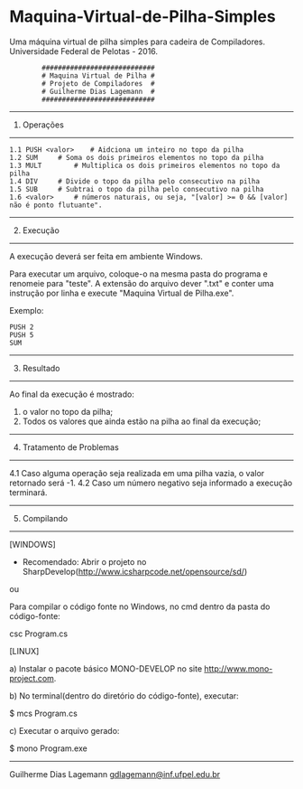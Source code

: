 # Maquina-Virtual-de-Pilha-Simples
Uma máquina virtual de pilha simples para cadeira de Compiladores. Universidade Federal de Pelotas - 2016.

			
			############################
			# Maquina Virtual de Pilha #
			# Projeto de Compiladores  #
			# Guilherme Dias Lagemann  #
			############################

------------------------------------------------------------------------------------------------------------------
1. Operações
------------------------------------------------------------------------------------------------------------------
	
	1.1	PUSH <valor>	# Aidciona um inteiro no topo da pilha
	1.2	SUM		# Soma os dois primeiros elementos no topo da pilha
	1.3	MULT		# Multiplica os dois primeiros elementos no topo da pilha
	1.4	DIV		# Divide o topo da pilha pelo consecutivo na pilha
	1.5	SUB		# Subtrai o topo da pilha pelo consecutivo na pilha
	1.6	<valor> 	# números naturais, ou seja, "[valor] >= 0 && [valor] não é ponto flutuante".

------------------------------------------------------------------------------------------------------------------
2. Execução
------------------------------------------------------------------------------------------------------------------

A execução deverá ser feita em ambiente Windows.

Para executar um arquivo, coloque-o na mesma pasta do programa e renomeie para "teste".
A extensão do arquivo dever ".txt" e conter uma instrução por linha e execute "Maquina Virtual de Pilha.exe".

Exemplo:

	PUSH 2
	PUSH 5
	SUM
------------------------------------------------------------------------------------------------------------------
3. Resultado
------------------------------------------------------------------------------------------------------------------

Ao final da execução é mostrado: 
1) o valor no topo da pilha; 
2) Todos os valores que ainda estão na pilha ao final da execução;

------------------------------------------------------------------------------------------------------------------
4. Tratamento de Problemas
------------------------------------------------------------------------------------------------------------------

4.1 Caso alguma operação seja realizada em uma pilha vazia, o valor retornado será -1.
4.2 Caso um número negativo seja informado a execução terminará.

------------------------------------------------------------------------------------------------------------------
5. Compilando
------------------------------------------------------------------------------------------------------------------

[WINDOWS]

- Recomendado: Abrir o projeto no SharpDevelop(http://www.icsharpcode.net/opensource/sd/)

ou

Para compilar o código fonte no Windows, no cmd dentro da pasta do código-fonte:

 csc Program.cs

[LINUX]

a) Instalar o pacote básico MONO-DEVELOP no site http://www.mono-project.com.

b) No terminal(dentro do diretório do código-fonte), executar:

 $ mcs Program.cs

c) Executar o arquivo gerado:

 $ mono Program.exe

------------------------------------------------------------------------------------------------------------------
Guilherme Dias Lagemann
gdlagemann@inf.ufpel.edu.br
